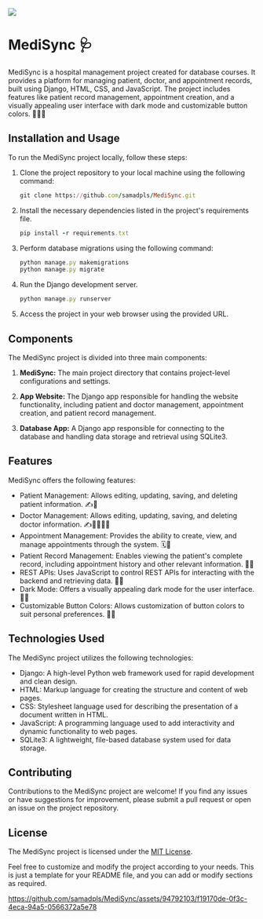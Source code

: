 
<img src='https://img.freepik.com/free-psd/3d-illustration-doctor-placing-vaccine-injection_1419-2774.jpg'>

# MediSync 🩺
 

MediSync is a hospital management project created for database courses. It provides a platform for managing patient, doctor, and appointment records, built using Django, HTML, CSS, and JavaScript. The project includes features like patient record management, appointment creation, and a visually appealing user interface with dark mode and customizable button colors. 🏥📝⏰

## Installation and Usage

To run the MediSync project locally, follow these steps:

1. Clone the project repository to your local machine using the following command:
   ```ruby
   git clone https://github.com/samadpls/MediSync.git
   ```

2. Install the necessary dependencies listed in the project's requirements file.
   ```ruby
   pip install -r requirements.txt
   ```

3. Perform database migrations using the following command:
   ```ruby
   python manage.py makemigrations
   python manage.py migrate
   ```

4. Run the Django development server.
   ```ruby
   python manage.py runserver
   ```

5. Access the project in your web browser using the provided URL.

## Components

The MediSync project is divided into three main components:

1. **MediSync:** The main project directory that contains project-level configurations and settings.

2. **App Website:** The Django app responsible for handling the website functionality, including patient and doctor management, appointment creation, and patient record management.

3. **Database App:** A Django app responsible for connecting to the database and handling data storage and retrieval using SQLite3.

## Features

MediSync offers the following features:

- Patient Management: Allows editing, updating, saving, and deleting patient information. ✍️👥
- Doctor Management: Allows editing, updating, saving, and deleting doctor information. ✍️👩‍⚕️👨‍⚕️
- Appointment Management: Provides the ability to create, view, and manage appointments through the system. 🗓️👥
- Patient Record Management: Enables viewing the patient's complete record, including appointment history and other relevant information. 📄👥
- REST APIs: Uses JavaScript to control REST APIs for interacting with the backend and retrieving data. 🚀🔌
- Dark Mode: Offers a visually appealing dark mode for the user interface. 🌙🖤
- Customizable Button Colors: Allows customization of button colors to suit personal preferences. 🎨🔘

## Technologies Used

The MediSync project utilizes the following technologies:

- Django: A high-level Python web framework used for rapid development and clean design.
- HTML: Markup language for creating the structure and content of web pages.
- CSS: Stylesheet language used for describing the presentation of a document written in HTML.
- JavaScript: A programming language used to add interactivity and dynamic functionality to web pages.
- SQLite3: A lightweight, file-based database system used for data storage.

## Contributing

Contributions to the MediSync project are welcome! If you find any issues or have suggestions for improvement, please submit a pull request or open an issue on the project repository.

## License

The MediSync project is licensed under the [MIT License](LICENSE).

Feel free to customize and modify the project according to your needs. This is just a template for your README file, and you can add or modify sections as required.

https://github.com/samadpls/MediSync/assets/94792103/f19170de-0f3c-4eca-94a5-0566372a5e78
